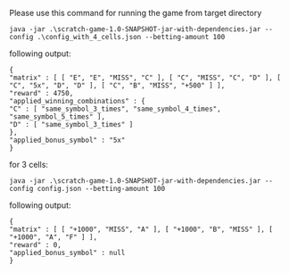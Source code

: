 Please use this command for running the game from target directory


`java -jar .\scratch-game-1.0-SNAPSHOT-jar-with-dependencies.jar --config .\config_with_4_cells.json --betting-amount 100`


following output:

```
{
"matrix" : [ [ "E", "E", "MISS", "C" ], [ "C", "MISS", "C", "D" ], [ "C", "5x", "D", "D" ], [ "C", "B", "MISS", "+500" ] ],
"reward" : 4750,
"applied_winning_combinations" : {
"C" : [ "same_symbol_3_times", "same_symbol_4_times", "same_symbol_5_times" ],
"D" : [ "same_symbol_3_times" ]
},
"applied_bonus_symbol" : "5x"
}
```

for 3 cells:

`java -jar .\scratch-game-1.0-SNAPSHOT-jar-with-dependencies.jar --config config.json --betting-amount 100`


following output:

```
{
"matrix" : [ [ "+1000", "MISS", "A" ], [ "+1000", "B", "MISS" ], [ "+1000", "A", "F" ] ],
"reward" : 0,
"applied_bonus_symbol" : null
}
```